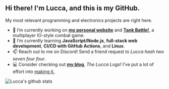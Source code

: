 ## Hi there! I'm Lucca, and this is my GitHub. 

My most relevant programming and electronics projects are right here. 
<!-- - 🔭 I’m currently working on **[configs](https://github.com/ChromeUniverse/.dotfiles) for my personal Linux desktop**. -->
<!-- - 🔭 I’m currently working on **[my personal website](https://github.com/ChromeUniverse/Personal-website)** and **CI/CD for [RedstoneBot](https://github.com/ChromeUniverse/RedstoneBot/)**. -->
- 🔭 I’m currently working on **[my personal website](https://github.com/ChromeUniverse/Personal-website)** and **[Tank Battle!](https://github.com/ChromeUniverse/Tank-Battle)**, a multiplayer IO-style combat game.
- 🌱 I’m currently learning **JavaScript/Node.js**, **full-stack web development**, **CI/CD with GitHub Actions**, and **Linux**.
- 📫 Reach out to me on Discord! Send a friend request to _Lucca hash two seven four four_.
- 💻 Consider checking out **[my blog](http://34.200.98.64:3000/)**, _The Lucca Logs_! I've put a lot of effort into [making it.](http://34.200.98.64:3000/making-the-website)

![Lucca's github stats](https://github-readme-stats.vercel.app/api?username=ChromeUniverse&theme=dark&show_icons=true) 


<!--
**ChromeUniverse/ChromeUniverse** is a ✨ _special_ ✨ repository because its `README.md` (this file) appears on your GitHub profile.
[![willianrod's wakatime stats](https://github-readme-stats.vercel.app/api/wakatime?username=ChromeUniverse&theme=dark&show_icons=true)](https://github.com/anuraghazra/github-readme-stats)

![Top Langs](https://github-readme-stats.vercel.app/api/top-langs/?username=ChromeUniverse)](https://github.com/anuraghazra/github-readme-stats)

Here are some ideas to get you started:

- 🔭 I’m currently working on ...
- 🌱 I’m currently learning ...
- 👯 I’m looking to collaborate on ...
- 🤔 I’m looking for help with ...
- 💬 Ask me about ...
- 📫 How to reach me: ...
- 😄 Pronouns: ...
- ⚡ Fun fact: ...

-->

